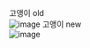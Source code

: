 
고앵이 old <br>
![image](https://user-images.githubusercontent.com/61103309/233717038-b32a14b8-905d-4354-b1ad-ed8b58cce9c2.png)
고앵이 new <br>
![image](https://user-images.githubusercontent.com/61103309/233764194-dc73323a-3d03-4b76-bfc4-7a0d73a1bd4f.png)
